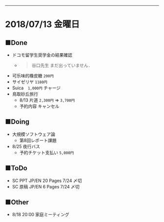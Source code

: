 --- 
# 2018/07/13 金曜日

## ■Done
- ドコモ留学生奨学金の結果確認
  - > 谷口先生 まだ出っていません．
- 可乐味的橡皮糖 `200円`
- サイゼリヤ `1180円`
- Suica　`1,000円` チャージ
- 鳥取砂丘旅行
  - 8/13 片道 `2,300円` ⇒ `3,700円`
  - 予約内容 キャンセル

## ■Doing
- 大規模ソフトウェア論
  - 第8回レポート課題
- 8/25 夜行バス　
  - 予約チケット支払い `5,000円`

## ■ToDo
- SC PPT JP/EN 20 Pages 7/24 〆切
- SC 原稿 JP/EN 6 Pages 7/24 〆切

## ■Other
- 8/18 20:00 家庭ミーティング
